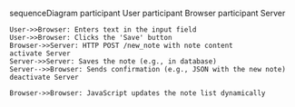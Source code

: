 sequenceDiagram
    participant User
    participant Browser
    participant Server

    User->>Browser: Enters text in the input field
    User->>Browser: Clicks the 'Save' button
    Browser->>Server: HTTP POST /new_note with note content
    activate Server
    Server->>Server: Saves the note (e.g., in database)
    Server-->>Browser: Sends confirmation (e.g., JSON with the new note)
    deactivate Server

    Browser->>Browser: JavaScript updates the note list dynamically
